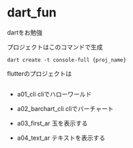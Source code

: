 # dart_fun

dartをお勉強

プロジェクトはこのコマンドで生成
```
dart create -t console-full {proj_name}
```

flutterのプロジェクトは
```

```

- a01_cli
cliでハローワールド

- a02_barchart_cli
cliでバーチャート

- a03_first_ar
玉を表示する

- a04_text_ar
テキストを表示する